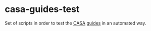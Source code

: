 # casa-guides-test

Set of scripts in order to test the [CASA](http://casa.nrao.edu/) [guides](http://casaguides.nrao.edu/index.php?title=Main_Page) in an automated way.

